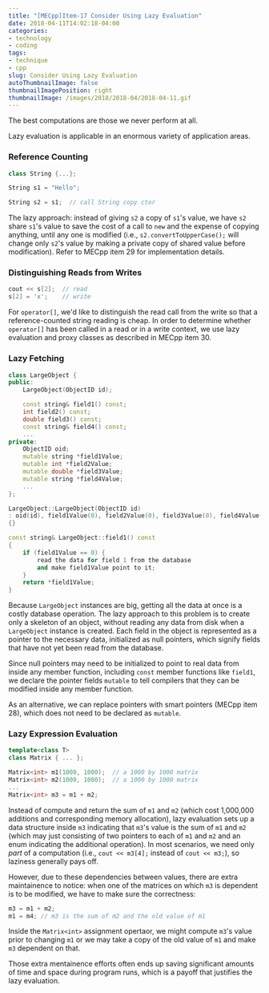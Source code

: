```yaml
---
title: "[MECpp]Item-17 Consider Using Lazy Evaluation"
date: 2018-04-11T14:02:18-04:00
categories:
- technology
- coding
tags:
- technique
- cpp
slug: Consider Using Lazy Evaluation
autoThumbnailImage: false
thumbnailImagePosition: right
thumbnailImage: /images/2018/2018-04/2018-04-11.gif
---
```


The best computations are those we never perform at all.
<!--more-->

Lazy evaluation is applicable in an enormous variety of application areas.

### Reference Counting

```cpp
class String {...};

String s1 = "Hello";

String s2 = s1;  // call String copy ctor
```

The lazy approach: instead of giving `s2` a copy of `s1`'s value, we have `s2` share `s1`'s value to save the cost of a call to `new` and the expense of copying anything, until any one is modified (i.e., `s2.convertToUpperCase();` will change only `s2`'s value by making a private copy of shared value before modification). Refer to MECpp item 29 for implementation details.

### Distinguishing Reads from Writes

```cpp
cout << s[2];  // read
s[2] = 'x';    // write
```

For `operator[]`, we'd like to distinguish the read call from the write so that a reference-counted string reading is cheap. In order to determine whether `operator[]` has been called in a read or in a write context, we use lazy evaluation and proxy classes as described in MECpp item 30.

### Lazy Fetching

```cpp
class LargeObject {
public:
    LargeObject(ObjectID id);

    const string& field1() const;
    int field2() const;
    double field3() const;
    const string& field4() const;
    ...
private:
    ObjectID oid;
    mutable string *field1Value;
    mutable int *field2Value;
    mutable double *field3Value;
    mutable string *field4Value;
    ...    
};

LargeObject::LargeObject(ObjectID id)
: oid(id), field1Value(0), field2Value(0), field3Value(0), field4Value(0)...
{}

const string& LargeObject::field1() const
{
    if (field1Value == 0) {
        read the data for field 1 from the database
        and make field1Value point to it;
    }
    return *field1Value;
}
```

Because `LargeObject` instances are big, getting all the data at once is a costly database operation. The lazy approach to this problem is to create only a skeleton of an object, without reading any data from disk when a `LargeObject` instance is created. Each field in the object is represented as a pointer to the necessary data, initialized as null pointers, which signify fields that have not yet been read from the database.

Since null pointers may need to be initialized to point to real data from inside any member function, including `const` member functions like `field1`, we declare the pointer fields `mutable` to tell compilers that they can be modified inside any member function.

As an alternative, we can replace pointers with smart pointers (MECpp item 28), which does not need to be declared as `mutable`.

### Lazy Expression Evaluation

```cpp
template<class T>
class Matrix { ... };

Matrix<int> m1(1000, 1000);  // a 1000 by 1000 matrix
Matrix<int> m2(1000, 1000);  // a 1000 by 1000 matrix
...
Matrix<int> m3 = m1 + m2;
```

Instead of compute and return the sum of `m1` and `m2` (which cost 1,000,000 additions and corresponding memory allocation), lazy evaluation sets up a data structure inside `m3` indicating that `m3`'s value is the sum of `m1` and `m2` (which may just consisting of two pointers to each of `m1` and `m2` and an enum indicating the additional operation). In most scenarios, we need only _part_ of a computation (i.e., `cout << m3[4];` instead of `cout << m3;`), so laziness generally pays off.

However, due to these dependencies between values, there are extra maintainence to notice: when one of the matrices on which `m3` is dependent is to be modified, we have to make sure the correctness:

```cpp
m3 = m1 + m2;
m1 = m4; // m3 is the sum of m2 and the old value of m1
```

Inside the `Matrix<int>` assignment opertaor, we might compute `m3`'s value prior to changing `m1` or we may take a copy of the old value of `m1` and make `m3` dependent on that. 

Those extra mentainence efforts often ends up saving significant amounts of time and space during program runs, which is a payoff that justifies the lazy evaluation.
